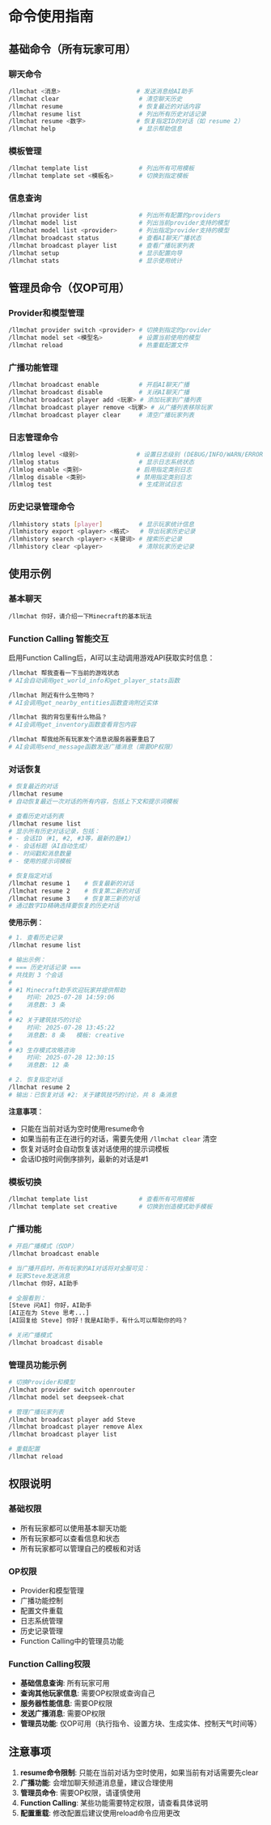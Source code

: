 # 命令使用指南

## 基础命令（所有玩家可用）

### 聊天命令
```bash
/llmchat <消息>                     # 发送消息给AI助手
/llmchat clear                      # 清空聊天历史
/llmchat resume                     # 恢复最近的对话内容
/llmchat resume list                # 列出所有历史对话记录
/llmchat resume <数字>              # 恢复指定ID的对话（如 resume 2）
/llmchat help                       # 显示帮助信息
```

### 模板管理
```bash
/llmchat template list              # 列出所有可用模板
/llmchat template set <模板名>       # 切换到指定模板
```

### 信息查询
```bash
/llmchat provider list              # 列出所有配置的providers
/llmchat model list                 # 列出当前provider支持的模型
/llmchat model list <provider>      # 列出指定provider支持的模型
/llmchat broadcast status           # 查看AI聊天广播状态
/llmchat broadcast player list      # 查看广播玩家列表
/llmchat setup                      # 显示配置向导
/llmchat stats                      # 显示使用统计
```

## 管理员命令（仅OP可用）

### Provider和模型管理
```bash
/llmchat provider switch <provider> # 切换到指定的provider
/llmchat model set <模型名>          # 设置当前使用的模型
/llmchat reload                     # 热重载配置文件
```

### 广播功能管理
```bash
/llmchat broadcast enable           # 开启AI聊天广播
/llmchat broadcast disable          # 关闭AI聊天广播
/llmchat broadcast player add <玩家> # 添加玩家到广播列表
/llmchat broadcast player remove <玩家> # 从广播列表移除玩家
/llmchat broadcast player clear     # 清空广播玩家列表
```

### 日志管理命令
```bash
/llmlog level <级别>                # 设置日志级别 (DEBUG/INFO/WARN/ERROR)
/llmlog status                      # 显示日志系统状态
/llmlog enable <类别>               # 启用指定类别日志
/llmlog disable <类别>              # 禁用指定类别日志
/llmlog test                        # 生成测试日志
```

### 历史记录管理命令
```bash
/llmhistory stats [player]          # 显示玩家统计信息
/llmhistory export <player> <格式>   # 导出玩家历史记录
/llmhistory search <player> <关键词> # 搜索历史记录
/llmhistory clear <player>          # 清除玩家历史记录
```

## 使用示例

### 基本聊天
```bash
/llmchat 你好，请介绍一下Minecraft的基本玩法
```

### Function Calling 智能交互
启用Function Calling后，AI可以主动调用游戏API获取实时信息：

```bash
/llmchat 帮我查看一下当前的游戏状态
# AI会自动调用get_world_info和get_player_stats函数

/llmchat 附近有什么生物吗？
# AI会调用get_nearby_entities函数查询附近实体

/llmchat 我的背包里有什么物品？
# AI会调用get_inventory函数查看背包内容

/llmchat 帮我给所有玩家发个消息说服务器要重启了
# AI会调用send_message函数发送广播消息（需要OP权限）
```

### 对话恢复
```bash
# 恢复最近的对话
/llmchat resume
# 自动恢复最近一次对话的所有内容，包括上下文和提示词模板

# 查看历史对话列表
/llmchat resume list
# 显示所有历史对话记录，包括：
# - 会话ID（#1, #2, #3等，最新的是#1）
# - 会话标题（AI自动生成）
# - 时间戳和消息数量
# - 使用的提示词模板

# 恢复指定对话
/llmchat resume 1    # 恢复最新的对话
/llmchat resume 2    # 恢复第二新的对话
/llmchat resume 3    # 恢复第三新的对话
# 通过数字ID精确选择要恢复的历史对话
```

**使用示例**：
```bash
# 1. 查看历史记录
/llmchat resume list

# 输出示例：
# === 历史对话记录 ===
# 共找到 3 个会话
#
# #1 Minecraft助手欢迎玩家并提供帮助
#    时间: 2025-07-28 14:59:06
#    消息数: 3 条
#
# #2 关于建筑技巧的讨论
#    时间: 2025-07-28 13:45:22
#    消息数: 8 条   模板: creative
#
# #3 生存模式攻略咨询
#    时间: 2025-07-28 12:30:15
#    消息数: 12 条

# 2. 恢复指定对话
/llmchat resume 2
# 输出：已恢复对话 #2: 关于建筑技巧的讨论，共 8 条消息
```

**注意事项**：
- 只能在当前对话为空时使用resume命令
- 如果当前有正在进行的对话，需要先使用 `/llmchat clear` 清空
- 恢复对话时会自动恢复该对话使用的提示词模板
- 会话ID按时间倒序排列，最新的对话是#1

### 模板切换
```bash
/llmchat template list              # 查看所有可用模板
/llmchat template set creative      # 切换到创造模式助手模板
```

### 广播功能
```bash
# 开启广播模式（仅OP）
/llmchat broadcast enable

# 当广播开启时，所有玩家的AI对话将对全服可见：
# 玩家Steve发送消息
/llmchat 你好，AI助手

# 全服看到：
[Steve 问AI] 你好，AI助手
[AI正在为 Steve 思考...]
[AI回复给 Steve] 你好！我是AI助手，有什么可以帮助你的吗？

# 关闭广播模式
/llmchat broadcast disable
```

### 管理员功能示例
```bash
# 切换Provider和模型
/llmchat provider switch openrouter
/llmchat model set deepseek-chat

# 管理广播玩家列表
/llmchat broadcast player add Steve
/llmchat broadcast player remove Alex
/llmchat broadcast player list

# 重载配置
/llmchat reload
```

## 权限说明

### 基础权限
- 所有玩家都可以使用基本聊天功能
- 所有玩家都可以查看信息和状态
- 所有玩家都可以管理自己的模板和对话

### OP权限
- Provider和模型管理
- 广播功能控制
- 配置文件重载
- 日志系统管理
- 历史记录管理
- Function Calling中的管理员功能

### Function Calling权限
- **基础信息查询**: 所有玩家可用
- **查询其他玩家信息**: 需要OP权限或查询自己
- **服务器性能信息**: 需要OP权限
- **发送广播消息**: 需要OP权限
- **管理员功能**: 仅OP可用（执行指令、设置方块、生成实体、控制天气时间等）

## 注意事项

1. **resume命令限制**: 只能在当前对话为空时使用，如果当前有对话需要先clear
2. **广播功能**: 会增加聊天频道消息量，建议合理使用
3. **管理员命令**: 需要OP权限，请谨慎使用
4. **Function Calling**: 某些功能需要特定权限，请查看具体说明
5. **配置重载**: 修改配置后建议使用reload命令应用更改
